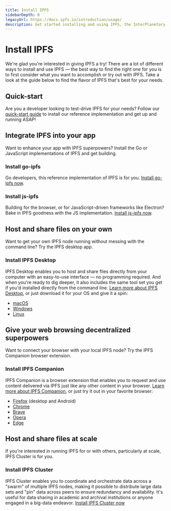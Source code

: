 ```yaml
---
title: Install IPFS
sidebarDepth: 0
legacyUrl: https://docs.ipfs.io/introduction/usage/
description: Get started installing and using IPFS, the InterPlanetary File System, and become part of the decentralized web today.
---
```


# Install IPFS

We're glad you're interested in giving IPFS a try! There are a lot of different ways to install and use IPFS — the best way to find the right one for you is to first consider what you want to accomplish or try out with IPFS. Take a look at the guide below to find the flavor of IPFS that's best for your needs.

## Quick-start

Are you a developer looking to test-drive IPFS for your needs? Follow our [quick-start guide](/how-to/command-line-quick-start) to install our reference implementation and get up and running ASAP!

## Integrate IPFS into your app

Want to enhance your app with IPFS superpowers? Install the Go or JavaScript implementations of IPFS and get building.

### Install go-ipfs

Go developers, this reference implementation of IPFS is for you. [Install go-ipfs now](https://dist.ipfs.io/#go-ipfs).

### Install js-ipfs

Building for the browser, or for JavaScript-driven frameworks like Electron? Bake in IPFS goodness with the JS implementation. [Install js-ipfs now](https://www.npmjs.com/package/ipfs).

## Host and share files on your own

Want to get your own IPFS node running without messing with the command line? Try the IPFS desktop app.

### Install IPFS Desktop

IPFS Desktop enables you to host and share files directly from your computer with an easy-to-use interface — no programming required. And when you're ready to dig deeper, it also includes the same tool set you get if you'd installed directly from the command line. [Learn more about IPFS Desktop](https://github.com/ipfs-shipyard/ipfs-desktop), or just download it for your OS and give it a spin:

- [macOS](https://github.com/ipfs-shipyard/ipfs-desktop/releases/download/v0.9.7/ipfs-desktop-0.9.7.dmg)
- [Windows](https://github.com/ipfs-shipyard/ipfs-desktop/releases/download/v0.9.7/ipfs-desktop-setup-0.9.7.exe)
- [Linux](https://github.com/ipfs-shipyard/ipfs-desktop/releases/download/v0.9.7/ipfs-desktop-0.9.7-linux-x86_64.AppImage)

## Give your web browsing decentralized superpowers

Want to connect your browser with your local IPFS node? Try the IPFS Companion browser extension.

### Install IPFS Companion

IPFS Companion is a browser extension that enables you to request and use content delivered via IPFS just like any other content in your browser. [Learn more about IPFS Companion](https://github.com/ipfs-shipyard/ipfs-companion), or just try it out in your favorite browser:

- [Firefox](https://addons.mozilla.org/firefox/addon/ipfs-companion/) (desktop and Android)
- [Chrome](https://chrome.google.com/webstore/detail/ipfs-companion/nibjojkomfdiaoajekhjakgkdhaomnch)
- [Brave](https://chrome.google.com/webstore/detail/ipfs-companion/nibjojkomfdiaoajekhjakgkdhaomnch)
- [Opera](https://chrome.google.com/webstore/detail/ipfs-companion/nibjojkomfdiaoajekhjakgkdhaomnch)
- [Edge](https://chrome.google.com/webstore/detail/ipfs-companion/nibjojkomfdiaoajekhjakgkdhaomnch)

## Host and share files at scale

If you're interested in running IPFS for or with others, particularly at scale, IPFS Cluster is for you.

### Install IPFS Cluster

IPFS Cluster enables you to coordinate and orchestrate data across a "swarm" of multiple IPFS nodes, making it possible to distribute large data sets and "pin" data across peers to ensure redundancy and availability. It's useful for data sharing in academic and archival institutions or anyone engaged in a big-data endeavor. [Install IPFS Cluster now](https://cluster.ipfs.io/)
